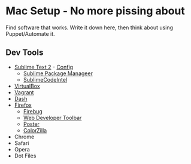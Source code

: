# Mac Setup - No more pissing about

Find software that works. Write it down here, then think about using Puppet/Automate it.

## Dev Tools

- [Sublime Text 2](http://www.sublimetext.com/2) - [Config](http://www.sublimetext.com/docs/2/osx_command_line.html)
    - [Sublime Package Manageer](http://wbond.net/sublime_packages/package_control/installation)
    - [SublimeCodeIntel](https://github.com/Kronuz/SublimeCodeIntel)
- [VirtualBox](https://www.virtualbox.org/wiki/Downloads)
- [Vagrant](http://downloads.vagrantup.com/)
- [Dash](https://itunes.apple.com/gb/app/dash-docs-snippets/id458034879?mt=12)
- [Firefox](http://www.mozilla.org/)
  - [Firebug](http://getfirebug.com/)
  - [Web Developer Toolbar](https://addons.mozilla.org/en-US/firefox/addon/web-developer/)
  - [Poster](https://addons.mozilla.org/en-us/firefox/addon/poster/)
  - [ColorZilla](http://www.colorzilla.com/firefox/)
- Chrome
- Safari
- Opera
- Dot Files